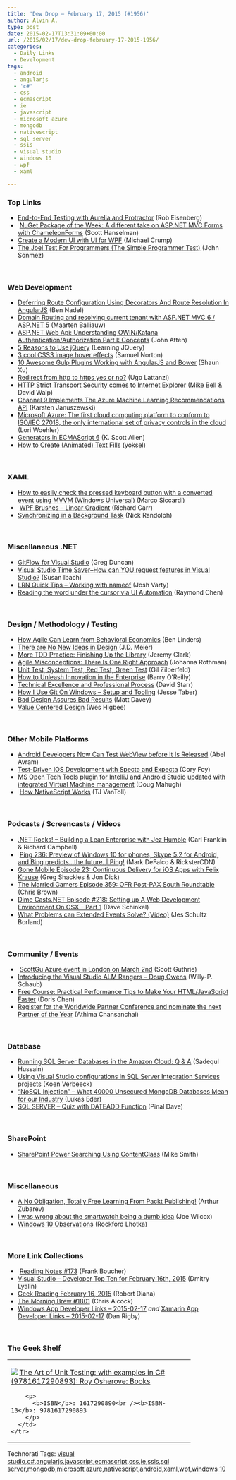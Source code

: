 ```yaml
---
title: 'Dew Drop – February 17, 2015 (#1956)'
author: Alvin A.
type: post
date: 2015-02-17T13:31:09+00:00
url: /2015/02/17/dew-drop-february-17-2015-1956/
categories:
  - Daily Links
  - Development
tags:
  - android
  - angularjs
  - 'c#'
  - css
  - ecmascript
  - ie
  - javascript
  - microsoft azure
  - mongodb
  - nativescript
  - sql server
  - ssis
  - visual studio
  - windows 10
  - wpf
  - xaml

---
```

### <a name="top"></a>Top Links

  * <a href="http://eisenbergeffect.bluespire.com/untitled/" target="_blank">End-to-End Testing with Aurelia and Protractor</a> (Rob Eisenberg)
  * &nbsp;<a href="http://feeds.hanselman.com/~/85434226/0/scotthanselman~NuGet-Package-of-the-Week-A-different-take-on-ASPNET-MVC-Forms-with-ChameleonForms.aspx" target="_blank">NuGet Package of the Week: A different take on ASP.NET MVC Forms with ChameleonForms</a> (Scott Hanselman)
  * <a href="http://developer.telerik.com/featured/create-a-modern-ui-with-ui-for-wpf/" target="_blank">Create a Modern UI with UI for WPF</a> (Michael Crump)
  * <a href="http://simpleprogrammer.com/2015/02/16/joel-test-programmers-simple-programmer-test/" target="_blank">The Joel Test For Programmers (The Simple Programmer Test)</a> (John Sonmez)

&nbsp;

### <a name="web"></a>Web Development

  * <a href="http://www.bennadel.com/blog/2783-deferring-route-configuration-using-decorators-and-route-resolution-in-angularjs.htm" target="_blank">Deferring Route Configuration Using Decorators And Route Resolution In AngularJS</a> (Ben Nadel)
  * <a href="http://blog.maartenballiauw.be/post/2015/02/17/Domain-Routing-and-resolving-current-tenant-with-ASPNET-MVC-6-ASPNET-5.aspx" target="_blank">Domain Routing and resolving current tenant with ASP.NET MVC 6 / ASP.NET 5</a> (Maarten Balliauw)
  * <a href="http://www.codeproject.com/Articles/876867/ASP-NET-Web-Api-Understanding-OWIN-Katana-Authenti" target="_blank">ASP.NET Web Api: Understanding OWIN/Katana Authentication/Authorization Part I: Concepts</a> (John Atten)
  * <a href="http://feedproxy.google.com/~r/LearningJquery/~3/lxC187D8z-s/5-reasons-to-use-jquery" target="_blank">5 Reasons to Use jQuery</a> (Learning JQuery)
  * <a href="http://www.webdesignerdepot.com/2015/02/3-cool-css3-image-hover-effects/" target="_blank">3 cool CSS3 image hover effects</a> (Samuel Norton)
  * <a href="http://feedproxy.google.com/~r/geekswithblogs/~3/LQuEYG2N0uQ/10-awesome-gulp-plugins-working-with-angularjs-and-bower.aspx" target="_blank">10 Awesome Gulp Plugins Working with AngularJS and Bower</a> (Shaun Xu)
  * <a href="http://feedproxy.google.com/~r/override/tostring/it/~3/eKTcU4dQAE4/redirect-from-http-to-https-yes-or-no" target="_blank">Redirect from http to https yes or no?</a> (Ugo Lattanzi)
  * <a href="http://blogs.msdn.com/b/ie/archive/2015/02/16/http-strict-transport-security-comes-to-internet-explorer.aspx" target="_blank">HTTP Strict Transport Security comes to Internet Explorer</a> (Mike Bell & David Walp)
  * <a href="http://channel9.msdn.com/Blogs/C9Team/Channel-9-Implements-The-Azure-Machine-Learning-Recommendations-API" target="_blank">Channel 9 Implements The Azure Machine Learning Recommendations API</a> (Karsten Januszewski)
  * <a href="http://azure.microsoft.com/blog/2015/02/16/azure-first-cloud-computing-platform-to-conform-to-isoiec-27018-only-international-set-of-privacy-controls-in-the-cloud/" target="_blank">Microsoft Azure: The first cloud computing platform to conform to ISO/IEC 27018, the only international set of privacy controls in the cloud</a> (Lori Woehler)
  * <a href="http://odetocode.com/blogs/scott/archive/2015/02/16/generators-in-ecmascript-6.aspx" target="_blank">Generators in ECMAScript 6</a> (K. Scott Allen)
  * <a href="http://feedproxy.google.com/~r/tympanus/~3/95RvNKAoJao/" target="_blank">How to Create (Animated) Text Fills</a> (yoksel)

&nbsp;

### <a name="silverlight"></a>XAML

  * <a href="http://msicc.net/?p=4305" target="_blank">How to easily check the pressed keyboard button with a converted event using MVVM (Windows Universal)</a> (Marco Siccardi)
  * &nbsp;<a href="http://feedproxy.google.com/~r/BlackwaspLatestAdditions/~3/5Kx_aXnbgek/RSSLanding.aspx" target="_blank">WPF Brushes &#8211; Linear Gradient</a> (Richard Carr)
  * <a href="http://feedproxy.google.com/~r/NicksNetTravels/~3/IzpWfLV8Efs/post.aspx" target="_blank">Synchronizing in a Background Task</a> (Nick Randolph)

&nbsp;

### <a name="dotnet"></a>Miscellaneous .NET

  * <a href="http://channel9.msdn.com/coding4fun/blog/GitFlow-for-Visual-Studio" target="_blank">GitFlow for Visual Studio</a> (Greg Duncan)
  * <a href="http://feedproxy.google.com/~r/CanDevs/~3/WvnCiHyx71M/visual-studio-time-saver-how-can-you-request-features-in-visual-studio.aspx" target="_blank">Visual Studio Time Saver–How can YOU request features in Visual Studio?</a> (Susan Ibach)
  * <a href="https://joshvarty.wordpress.com/2015/02/16/lrn-quick-tips-working-with-nameof/" target="_blank">LRN Quick Tips – Working with nameof</a> (Josh Varty)
  * <a href="http://blogs.msdn.com/b/oldnewthing/archive/2015/02/16/10593625.aspx" target="_blank">Reading the word under the cursor via UI Automation</a> (Raymond Chen)

&nbsp;

### <a name="design"></a>Design / Methodology / Testing

  * <a href="http://www.infoq.com/news/2015/02/learn-behavioral-economics?utm_campaign=infoq_content&utm_source=infoq&utm_medium=feed&utm_term=global" target="_blank">How Agile Can Learn from Behavioral Economics</a> (Ben Linders)
  * <a href="http://feedproxy.google.com/~r/SourcesOfInsight/~3/hkMbCmHhXus/" target="_blank">There are No New Ideas in Design</a> (J.D. Meier)
  * <a href="http://jeremybytes.blogspot.com/2015/02/more-tdd-practice-finishing-up-library.html" target="_blank">More TDD Practice: Finishing Up the Library</a> (Jeremy Clark)
  * <a href="http://feedproxy.google.com/~r/ManagingProductDevelopment/~3/C8gHDlp_j9s/" target="_blank">Agile Misconceptions: There Is One Right Approach</a> (Johanna Rothman)
  * <a href="http://feedproxy.google.com/~r/gilzilberfeld/~3/yWgbKccRAGU/unit-test-system-test-red-test-green.html" target="_blank">Unit Test, System Test, Red Test, Green Test</a> (Gil Zilberfeld)
  * <a href="http://www.thoughtworks.com/insights/blog/how-unleash-innovation-enterprise" target="_blank">How to Unleash Innovation in the Enterprise</a> (Barry O&#8217;Reilly)
  * <a href="http://feedproxy.google.com/~r/ElegantCode/~3/Kvt5cTInQ_M/" target="_blank">Technical Excellence and Professional Process</a> (David Starr)
  * <a href="http://gruffcode.com/2015/02/16/how-i-use-git-on-windows-setup-and-tooling/" target="_blank">How I Use Git On Windows – Setup and Tooling</a> (Jesse Taber)
  * <a href="https://mdavey.wordpress.com/2015/02/17/bad-design-assures-bad-results/" target="_blank">Bad Design Assures Bad Results</a> (Matt Davey)
  * <a href="http://www.weshigbee.com/value-centered-design/" target="_blank">Value Centered Design</a> (Wes Higbee)

&nbsp;

### <a name="mobile"></a>Other Mobile Platforms

  * <a href="http://www.infoq.com/news/2015/02/webview?utm_campaign=infoq_content&utm_source=infoq&utm_medium=feed&utm_term=global" target="_blank">Android Developers Now Can Test WebView before It Is Released</a> (Abel Avram)
  * <a href="http://blog.coryfoy.com/2015/02/test-driven-ios-development-with-specta-and-expecta/" target="_blank">Test-Driven iOS Development with Specta and Expecta</a> (Cory Foy)
  * <a href="https://msopentech.com/blog/2015/02/16/ms-open-tech-tools-plugin-intellij-android-studio-updated-integrated-virtual-machine-management/" target="_blank">MS Open Tech Tools plugin for IntelliJ and Android Studio updated with integrated Virtual Machine management</a> (Doug Mahugh)
  * &nbsp;<a href="http://developer.telerik.com/featured/nativescript-works/" target="_blank">How NativeScript Works</a> (TJ VanToll)

&nbsp;

### <a name="podcasts"></a>Podcasts / Screencasts / Videos

  * <a href="http://www.dotnetrocks.com/default.aspx?ShowNum=1101" target="_blank">.NET Rocks! &#8211; Building a Lean Enterprise with Jez Humble</a> (Carl Franklin & Richard Campbell)
  * &nbsp;<a href="http://channel9.msdn.com/Shows/PingShow/Ping-236-Preview-of-Windows-10-for-phones-Skype-52-for-Andriod-and-Bing-predictsthe-future" target="_blank">Ping 236: Preview of Windows 10 for phones, Skype 5.2 for Android, and Bing predicts&#8230;the future. | Ping!</a> (Mark DeFalco & RicksterCDN)
  * <a href="http://tracking.feedpress.it/link/8084/558818" target="_blank">Gone Mobile Episode 23: Continuous Delivery for iOS Apps with Felix Krause</a> (Greg Shackles & Jon Dick)
  * <a href="http://www.themarriedgamers.net/the-married-gamers-episode-359-ofr-post-pax-south-roundtable/" target="_blank">The Married Gamers Episode 359: OFR Post-PAX South Roundtable</a> (Chris Brown)
  * <a href="http://www.dimecasts.net/Casts/CastFeedDetails/218" target="_blank">Dime Casts.NET Episode #218: Setting up A Web Development Environment On OSX &#8211; Part 1</a> (Dave Schinkel)
  * <a href="http://feedproxy.google.com/~r/BrentOzar-SqlServerDba/~3/NF3a-OVvts4/" target="_blank">What Problems can Extended Events Solve? (Video)</a> (Jes Schultz Borland)

&nbsp;

### <a name="events"></a>Community / Events

  * &nbsp;<a href="http://weblogs.asp.net:80/scottgu/scottgu-azure-event-in-london-on-march-2nd" target="_blank">ScottGu Azure event in London on March 2nd</a> (Scott Guthrie)
  * <a href="http://blogs.msdn.com/b/willy-peter_schaub/archive/2015/02/16/introducing-the-visual-studio-alm-rangers-doug-owens.aspx" target="_blank">Introducing the Visual Studio ALM Rangers – Doug Owens</a> (Willy-P. Schaub)
  * <a href="http://blogs.msdn.com/b/dorischen/archive/2015/02/16/free-course-practical-performance-tips-to-make-your-html-javascript-faster.aspx" target="_blank">Free Course: Practical Performance Tips to Make Your HTML/JavaScript Faster</a> (Doris Chen)
  * <a href="http://blogs.microsoft.com/firehose/2015/02/16/register-for-the-worldwide-partner-conference-and-nominate-the-next-partner-of-the-year/" target="_blank">Register for the Worldwide Partner Conference and nominate the next Partner of the Year</a> (Athima Chansanchai)

&nbsp;

### <a name="sql"></a>Database

  * <a href="http://www.mssqltips.com/tip.asp?tip=3515" target="_blank">Running SQL Server Databases in the Amazon Cloud: Q & A</a> (Sadequl Hussain)
  * <a href="http://www.mssqltips.com/tip.asp?tip=3513" target="_blank">Using Visual Studio configurations in SQL Server Integration Services projects</a> (Koen Verbeeck)
  * <a href="http://java.dzone.com/articles/nosql-injection-what-40000" target="_blank">&#8220;NoSQL Injection&#8221; &#8211; What 40000 Unsecured MongoDB Databases Mean for our Industry</a> (Lukas Eder)
  * <a href="http://blog.sqlauthority.com/2015/02/17/sql-server-quiz-with-dateadd-function/" target="_blank">SQL SERVER – Quiz with DATEADD Function</a> (Pinal Dave)

&nbsp;

### <a name="sp"></a>SharePoint

  * <a href="http://blogs.msdn.com/b/mvpawardprogram/archive/2015/02/16/sharepoint-power-searching-using-contentclass.aspx" target="_blank">SharePoint Power Searching Using ContentClass</a> (Mike Smith)

&nbsp;

### <a name="misc"></a>Miscellaneous

  * <a href="http://feedproxy.google.com/~r/geekswithblogs/~3/L1ftk9ih5PI/a-no-obligation-totally-free-learning-from-packt-publishing-again.aspx" target="_blank">A No Obligation, Totally Free Learning From Packt Publishing!</a> (Arthur Zubarev)
  * <a href="http://feeds.betanews.com/~r/bn/~3/EP7IxjK_GUU/" target="_blank">I was wrong about the smartwatch being a dumb idea</a> (Joe Wilcox)
  * <a href="http://www.lhotka.net/weblog/Windows10Observations.aspx" target="_blank">Windows 10 Observations</a> (Rockford Lhotka)

&nbsp;

### <a name="links"></a>More Link Collections

  * &nbsp;<a href="http://www.frankysnotes.com/2015/02/reading-notes-173.html" target="_blank">Reading Notes #173</a> (Frank Boucher)
  * <a href="http://www.lyalin.com/2015/02/16/visual-studio-developer-top-ten-for-february-16th-2015/" target="_blank">Visual Studio – Developer Top Ten for February 16th, 2015</a> (Dmitry Lyalin)
  * <a href="http://feeds.regulargeek.com/~r/RegularGeek/~3/aEevLijPM-E/" target="_blank">Geek Reading February 16, 2015</a> (Robert Diana)
  * <a href="http://feedproxy.google.com/~r/ReflectivePerspective/~3/aZMkUJXWTIg/" target="_blank">The Morning Brew #1801</a> (Chris Alcock)
  * <a href="http://windowsappdev.com/2015/02/windows-app-developer-links-2015-02-17/" target="_blank">Windows App Developer Links &#8211; 2015-02-17</a> _and_ <a href="http://xamarinappdev.com/2015/02/xamarin-app-developer-links-2015-02-17/" target="_blank">Xamarin App Developer Links &#8211; 2015-02-17</a> (Dan Rigby)

&nbsp;

### <a name="shelf"></a>The Geek Shelf

<div id="scid:7dc1bd33-94bd-46fd-a20b-0131235bcd47:41f28da4-a6d5-44ff-b037-4a0703ad5db7" class="wlWriterEditableSmartContent" style="float: none; padding-bottom: 0px; padding-top: 0px; padding-left: 0px; margin: 0px; display: inline; padding-right: 0px">
  <table cellspacing="0" cellpadding="2" width="400" border="0" unselectable="on">
    <tr>
      <td valign="top" width="400">
        <p>
          <a title="The Art of Unit Testing: with examples in C# (9781617290893): Roy Osherove: Books" href="http://www.amazon.com/exec/obidos/ASIN/1617290890/alvinashcraft-20"><img data-recalc-dims="1" decoding="async" src="https://i0.wp.com/images.amazon.com/images/P/1617290890.01.MZZZZZZZ.jpg?w=660" border="0" align="left" style="float:left" />The Art of Unit Testing: with examples in C# (9781617290893): Roy Osherove: Books</a>
        </p>
        
        <p>
          <b>ISBN</b>: 1617290890<br /><b>ISBN-13</b>: 9781617290893
        </p>
      </td>
    </tr>
  </table>
</div>

<div id="scid:0767317B-992E-4b12-91E0-4F059A8CECA8:9b52a4b1-1159-4c3b-a7f2-c3d0b81f0348" class="wlWriterEditableSmartContent" style="float: none; padding-bottom: 0px; padding-top: 0px; padding-left: 0px; margin: 0px; display: inline; padding-right: 0px">
  Technorati Tags: <a href="http://technorati.com/tags/visual+studio" rel="tag">visual studio</a>,<a href="http://technorati.com/tags/c%23" rel="tag">c#</a>,<a href="http://technorati.com/tags/angularjs" rel="tag">angularjs</a>,<a href="http://technorati.com/tags/javascript" rel="tag">javascript</a>,<a href="http://technorati.com/tags/ecmascript" rel="tag">ecmascript</a>,<a href="http://technorati.com/tags/css" rel="tag">css</a>,<a href="http://technorati.com/tags/ie" rel="tag">ie</a>,<a href="http://technorati.com/tags/ssis" rel="tag">ssis</a>,<a href="http://technorati.com/tags/sql+server" rel="tag">sql server</a>,<a href="http://technorati.com/tags/mongodb" rel="tag">mongodb</a>,<a href="http://technorati.com/tags/microsoft+azure" rel="tag">microsoft azure</a>,<a href="http://technorati.com/tags/nativescript" rel="tag">nativescript</a>,<a href="http://technorati.com/tags/android" rel="tag">android</a>,<a href="http://technorati.com/tags/xaml" rel="tag">xaml</a>,<a href="http://technorati.com/tags/wpf" rel="tag">wpf</a>,<a href="http://technorati.com/tags/windows+10" rel="tag">windows 10</a>
</div>